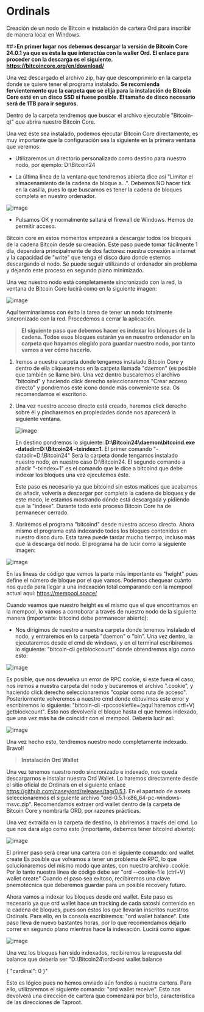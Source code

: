 # Ordinals
Creación de un nodo de Bitcoin e instalación de cartera Ord para inscribir de manera local en Windows.


##>**En primer lugar nos debemos descargar la versión de Bitcoin Core 24.0.1 ya que es ésta la que interactúa con la waller Ord.
El enlace para proceder con la descarga es el siguiente. https://bitcoincore.org/en/download/**

Una vez descargado el archivo zip, hay que descomprimirlo en la carpeta donde se quiere tener el programa instalado. **Se recomienda fervientemente que la carpeta que se elija para la instalación de Bitcoin Core esté en un disco SSD si fuese posible. El tamaño de disco necesario será de 1TB para ir seguros.**

Dentro de la carpeta tendremos que buscar el archivo ejecutable "Bitcoin-qt" que abrira nuestro Bitcoin Core.

Una vez éste sea instalado, podemos ejecutar Bitcoin Core directamente, es muy importante que la configuración sea la siguiente en la primera ventana que veremos:
  - Utilizaremos un directorio personalizado como destino para nuestro nodo, por ejemplo: D:\Bitcoin24
  
  - La última línea de la ventana que tendremos abierta dice así "Limitar el almacenamiento de la cadena de bloque a...". Debemos NO hacer tick en la casilla, pues lo que buscamos es tener la cadena de bloques completa en nuestro ordenador.

![image](https://user-images.githubusercontent.com/114155448/226586134-9a6c51e0-42a4-44e3-9334-ce785caa2570.png)

  - Pulsamos OK y normalmente saltará el firewall de Windows. Hemos de permitir acceso.

Bitcoin core en estos momentos empezará a descargar todos los bloques de la cadena Bitcoin desde su creación. Este paso puede tomar fácilmente 1 día, dependerá principalmente de dos factores: nuestra conexión a internet y la capacidad de "write" que tenga el disco duro donde estemos descargando el nodo. Se puede seguir utilizando el ordenador sin problema y dejando este proceso en segundo plano minimizado.

Una vez nuestro nodo está completamente sincronizado con la red, la ventana de Bitcoin Core lucirá como en la siguiente imagen:

![image](https://user-images.githubusercontent.com/114155448/226587838-1f3e4191-a378-4829-9a26-f48a95507b61.png)

Aquí terminaríamos con éxito la tarea de tener un nodo totalmente sincronizado con la red. Procedemos a cerrar la aplicación.


>**El siguiente paso que debemos hacer es indexar los bloques de la cadena. Todos esos bloques estarán ya en nuestro ordenador en la carpeta que hayamos elegido para guardar nuestro nodo, por tanto vamos a ver cómo hacerlo.**

1. Iremos a nuestra carpeta donde tengamos instalado Bitcoin Core y dentro de ella cliquearemos en la carpeta llamada "daemon" (es posible que también se llame bin). Una vez dentro buscaremos el archivo "bitcoind" y haciendo click derecho seleccionaremos "Crear acceso directo" y pondremos este icono donde más conveniente sea. Os recomendamos el escritorio.
    
2. Una vez nuestro acceso directo está creado, haremos click derecho sobre él y pincharemos en propiedades donde nos aparecerá la siguiente ventana.
    
    ![image](https://user-images.githubusercontent.com/114155448/226595198-db58c94e-8480-4b39-834e-fe94eca6ba94.png)

    En destino pondremos lo siguiente: **D:\Bitcoin24\daemon\bitcoind.exe -datadir=D:\Bitcoin24 -txindex=1**. El primer comando "-datadir=D:\Bitcoin24" Será la carpeta donde tengamos instalado nuestro nodo, en nuestro caso D:\Bitcoin24. El segundo comando a añadir "-txindex=1" es el comando que le dice a bitcoind que debe indexar los bloques una vez ejecutemos éste.
    
    Este paso es necesario ya que bitcoind sin estos matices que acabamos de añadir, volvería a descargar por completo la cadena de bloques y de este modo, le estamos mostrando dónde está descargada y pidiendo que la "indexe". Durante todo este proceso Bitcoin Core ha de permanecer cerrado.
    
3. Abriremos el programa "bitcoind" desde nuestro acceso directo. Ahora mismo el programa está indexando todos los bloques contenidos en nuestro disco duro. Esta tarea puede tardar mucho tiempo, incluso más que la descarga del nodo. El programa ha de lucir como la siguiente imagen:

![image](https://user-images.githubusercontent.com/114155448/226599344-17cca59b-daf5-4322-9a4c-296060fe011e.png)

   En las líneas de código que vemos la parte más importante es "height" pues define el número de bloque por el que vamos. Podemos chequear cuánto nos queda para llegar a una indexación total comparando con la mempool actual aquí: https://mempool.space/
   
Cuando veamos que nuestro height es el mismo que el que encontramos en la mempool, lo vamos a corroborar a través de nuestro nodo de la siguiente manera (importante: bitcoind debe permanecer abierto):

- Nos dirigimos de nuestro a nuestra carpeta donde tenemos instalado el nodo, y entraremos en la carpeta "daemon" o "bin". Una vez dentro, la ejecutaremos desde el cmd de windows, y en el terminal escribiremos lo siguiente: "bitcoin-cli getblockcount" donde obtendremos algo como esto:

![image](https://user-images.githubusercontent.com/114155448/226605774-91850a6f-a396-48f8-9188-aa2c8af36bd1.png)
  
  Es posible, que nos devuelva un error de RPC cookie, si este fuera el caso, nos iremos a nuestra carpeta del nodo y bucaremos el archivo ".cookie", y haciendo click derecho seleccionaremos "copiar como ruta de acceso". Posteriormente volveremos a nuestro cmd donde obtuvimos este error y escribiremos lo siguiente: "bitcoin-cli -rpccookiefile=(aquí haremos crtl+V) getblockcount". Esto nos devolvería el bloque hasta el que hemos indexado, que una vez más ha de coincidir con el mempool. Debería lucir así:
  
  ![image](https://user-images.githubusercontent.com/114155448/226607028-5ea9129d-6bfd-458c-94f0-df28d8d231d9.png)

Una vez hecho esto, tendremos nuestro nodo completamente indexado. Bravo!!

>**Instalación Ord Wallet**

Una vez tenemos nuestro nodo sincronizado e indexado, nos queda descargarnos e instalar nuestra Ord Wallet.
Lo haremos directamente desde el sitio oficial de Ordinals en el siguiente enlace https://github.com/casey/ord/releases/tag/0.5.1. En el apartado de assets seleccionaremos el siguiente archivo "ord-0.5.1-x86_64-pc-windows-msvc.zip".
Recomendamos extraer ord wallet dentro de la carpeta de Bitcoin Core y nombrarla ORD, por razones prácticas.

Una vez extraída en la carpeta de destino, la abriremos a través del cmd. Lo que nos dará algo como esto (importante, debemos tener bitcoind abierto):

![image](https://user-images.githubusercontent.com/114155448/226613306-7cee6848-8cb6-476e-a45a-fdd2b93f0e4a.png)

El primer paso será crear una cartera con el siguiente comando: ord wallet create
Es posible que volvamos a tener un problema de RPC, lo que solucionaremos del mismo modo que antes, con nuestro archivo .cookie. Por lo tanto nuestra línea de código debe ser "ord --cookie-file (ctrl+V) wallet create"
Cuando el paso sea exitoso, recibiremos una clave pnemotécnica que deberemos guardar para un posible recovery futuro.

Ahora vamos a indexar los bloques desde ord wallet. Este paso es necesario ya que ord wallet hace un tracking de cada satoshi contenido en la cadena de bloques, pues son éstos los que llevarán inscritos nuestros Ordinals. Para ello, en la consola escribiremos: "ord wallet balance". Este paso lleva de nuevo bastantes horas, por lo que recomendamos dejarlo correr en segundo plano mientras hace la indexación. Lucirá como sigue:

![image](https://user-images.githubusercontent.com/114155448/226623905-c8a57478-32da-45ed-9d47-77c7c53ca834.png)

Una vez los bloques han sido indexados, recibiremos la respuesta del balance que debería ser "D:\Bitcoin24\ord>ord wallet balance

{
  "cardinal": 0
}"

Esto es lógico pues no hemos enviado aún fondos a nuestra cartera. Para ello, utilizaremos el siguiente comando: "ord wallet receive". Esto nos devolverá una dirección de cartera que comenzará por bc1p, característica de las direcciones de Taproot.






   
    
